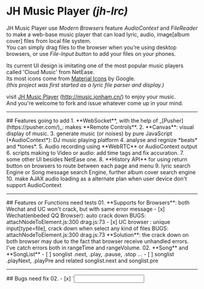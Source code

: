 # JH Music Player _(jh-lrc)_
JH Music Player use _Modern Browsers_ feature *AudioContext* and *FileReader* to make a web-base music player that can load lyric, audio, image[album cover] files from local file system.    
You can simply drag files to the browser when you're using desktop browsers, or use _File-Input button_ to add your files on your phones.     

Its current UI design is imitating one of the most popular music players called 'Cloud Music' from NetEase.    
Its most icons come from [Material Icons](https://design.google.com/icons/) by Google.   
_(this project was first started as a lyric file parser and display.)_    

visit [JH Music Player](http://music.jonham.cn/) (http://music.jonham.cn/) to enjoy your music.    
And you're welcome to fork and issue whatever come up in your mind.

<hr>
## Features going to add
1. **WebSocket**, with the help of _[Pusher](https://pusher.com/)_: makes **Remote Controls**.
2. **Canvas**: visual display of music.
3. generate music (or noises) by pure JavaScript (*AudioContext*): DJ music playing platform
4. analyse and regnize *beats* and *tones*.
5. Audio recording using **WebRTC** or AudioContext output
6. scripts making to Video or audio: add time tags and fix accuration.
7. some other UI besides NetEase one.
8. **History API** for using return button on browsers to route between each page and menu
9. lyric search Engine or Song message search Engine, further album cover search engine
10. make AJAX audio loading as a alternate plan when user device don't support AudioContext


<hr>
## Features or Functions need tests
01. **Supports for Browsers**: both Wechat and UC won't crack, but with same error message
    - [x] Wechat(enbeded QQ Browser): auto crack down    
        BUGS: attachNodeToElement.js:300 drag.js:73
    - [x] UC browser : unique input[type=file], crack down when select any kind of files
        BUGS: attachNodeToElement.js:300 drag.js:73    
    **Solution**: the crack down on both browser may due to the fact that browser receive unhandled errors.
    I've catch errors both in rangeTime and rangeVolume.
02. **Song** and **SongList**
    - [ ] songlist .next, .play, .pause, .stop ...
    - [ ] songlist .playNext, .playPre and related songlist.next and songlist.pre
<hr>
## Bugs need fix
02. - [x] `<input type='file>` display
04. - [x] highlight Ranges objects
18. - [x] #page-comments needs basic framework setup
05. dConsole window display
    - [x] dConsole display when button 'show console' was pressed
    - [ ] display in FullScreen mode. [ change as a float window on the head of viewport]
06. FullScreen API
    - [x] FullScreen API for devices
    - [ ] FullScreen Event listeners on other state change
    - [ ] to hide FullScreen button when is not available
07. Icons and Display
    - [x] Icons for each Page and Menu items
    - [x] sub-controls bar in #page-system ( btn-play circle display)
    - [ ] zip up _svg_ files of icon
01. touch events:
    - [x] cancel browsers default gestures detection ( e.preventDefault, e.stopPropagation )
    - [ ] prevent continuing clicks
    - [ ] wait and react until animations stop
03. lyric and cover
    - [ ] lyric loader and _timeupdate_ event for AudioContext decoded audio
    - [ ] lyric and album image load when another start
00. control funcs and buttons
    - [ ] play, nextSong buttons to work on SongList
    - [ ] mute and volume controls on SongList
00. Events
    - [ ] rangeTime throw error when drag event happened before the audio is playing
00. Pages, menus, sidebar display
    - [x] #sidebar-left bottom position
    - [x] #page-comments .btn-back position to highlight
    - [x] FOR ALL: add max-height or max-width to each
    - [ ] FOR ALL: display style and position when on Desktop
08. - [ ] mask layer for avoiding mistake touches and clicks
09. - [ ] bind up related blocks
10. - [ ] images and icons preload
11. - [ ] songlist: play-modes, counts
19. - [ ] drag rangeTime and set value to undefined audio throw errors
20. - [ ] controls in mainpage display in iPhone4 (narrow in width)
21. - [ ] supports information for all kind of Browsers
22. - [ ] open-screen animation
